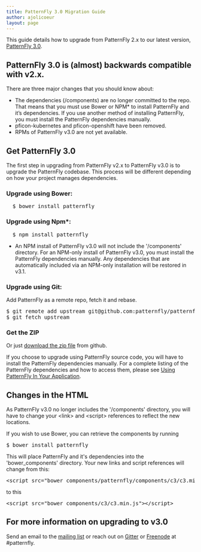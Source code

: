 ```yaml
---
title: PatternFly 3.0 Migration Guide
author: ajolicoeur
layout: page
---
```

This guide details how to upgrade from PatternFly 2.x to our latest version, [PatternFly 3.0][1].

## PatternFly 3.0 is (almost) backwards compatible with v2.x.

There are three major changes that you should know about:

  * The dependencies (/components) are no longer committed to the repo. That means that you must use Bower or NPM* to install PatternFly and it’s dependencies.  If you use another method of installing PatternFly, you must install the PatternFly dependencies manually.
  * pficon-kubernetes and pficon-openshift have been removed.
  * RPMs of PatternFly v3.0 are not yet available.

## Get PatternFly 3.0

The first step in upgrading from PatternFly v2.x to PatternFly v3.0 is to upgrade the PatternFly codebase. This process will be different depending on how your project manages dependencies.

### Upgrade using Bower:

<pre class="prettyprint">
  $ bower install patternfly
</pre>

### Upgrade using Npm*:

<pre class="prettyprint">
  $ npm install patternfly
</pre>

* An NPM install of PatternFly v3.0 will not include the '/components' directory. For an NPM-only install of PatternFly v3.0, you must install the PatternFly dependencies manually. Any dependencies that are automatically included via an NPM-only installation will be restored in v3.1.

### Upgrade using Git:

Add PatternFly as a remote repo, fetch it and rebase.

<pre class="prettyprint">
$ git remote add upstream git@github.com:patternfly/patternfly.git
$ git fetch upstream
</pre>

### Get the ZIP

Or just [download the zip file][3] from github.

If you choose to upgrade using PatternFly source code, you will have to install the PatternFly dependencies manually. For a complete listing of the PatternFly dependencies and how to access them, please see [Using PatternFly In Your Application][4].

## Changes in the HTML

As PatternFly v3.0 no longer includes the '/components' directory, you will have to change your &lt;link&gt; and &lt;script&gt; references to reflect the new locations.

If you wish to use Bower, you can retrieve the components by running

<pre class="prettyprint">
$ bower install patternfly
</pre>

This will place PatternFly and it's dependencies into the 'bower_components' directory. Your new links and script references will change from this:
<pre class="prettyprint">
&lt;script src="bower_components/patternfly/components/c3/c3.min.js"&gt;&lt;/script&gt;
</pre>

to this
<pre class="patternfly">
&lt;script src="bower_components/c3/c3.min.js"&gt;&lt;/script&gt;
</pre>

## For more information on upgrading to v3.0

Send an email to the [mailing list][5] or reach out on [Gitter][6] or [Freenode][7] at #patternfly.

 [1]: https://github.com/patternfly/patternfly/releases
 [2]: https://support.microsoft.com/en-us/kb/262161
 [3]: https://github.com/patternfly/patternfly/archive/master.zip
 [4]: https://github.com/patternfly/patternfly/blob/master/QUICKSTART.md#using-patternfly-in-your-application
 [5]: mailto:patternfly@redhat.com
 [6]: https://gitter.im/patternfly/patternfly?utm_source=share-link&utm_medium=link&utm_campaign=share-link
 [7]: https://webchat.freenode.net/
